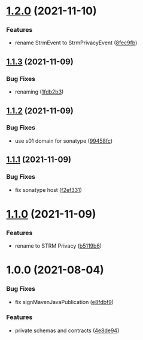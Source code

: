 # [1.2.0](https://github.com/streammachineio/java-schema-common/compare/v1.1.3...v1.2.0) (2021-11-10)


### Features

* rename StrmEvent to StrmPrivacyEvent ([8fec9fb](https://github.com/streammachineio/java-schema-common/commit/8fec9fbabca4e81bdd6aab4aabc663c7c910b317))

## [1.1.3](https://github.com/streammachineio/java-schema-common/compare/v1.1.2...v1.1.3) (2021-11-09)


### Bug Fixes

* renaming ([1fdb2b3](https://github.com/streammachineio/java-schema-common/commit/1fdb2b3cfc4084eebd3c9792d72a0611246e1712))

## [1.1.2](https://github.com/streammachineio/java-schema-common/compare/v1.1.1...v1.1.2) (2021-11-09)


### Bug Fixes

* use s01 domain for sonatype ([99458fc](https://github.com/streammachineio/java-schema-common/commit/99458fc07eae85257fa3dce3488aab8548c2796a))

## [1.1.1](https://github.com/streammachineio/java-schema-common/compare/v1.1.0...v1.1.1) (2021-11-09)


### Bug Fixes

* fix sonatype host ([f2ef331](https://github.com/streammachineio/java-schema-common/commit/f2ef3319ad542b12533a10a4b04ea2be00d9c0e7))

# [1.1.0](https://github.com/streammachineio/java-schema-common/compare/v1.0.0...v1.1.0) (2021-11-09)


### Features

* rename to STRM Privacy ([b5119b6](https://github.com/streammachineio/java-schema-common/commit/b5119b68819bd775efbe631c79921fa5231a5d61))

# 1.0.0 (2021-08-04)


### Bug Fixes

* fix signMavenJavaPublication ([e8fdbf9](https://github.com/streammachineio/java-schema-common/commit/e8fdbf940382fa1c8809b4a8fcc5ce3c3c6a6334))


### Features

* private schemas and contracts ([4e8de94](https://github.com/streammachineio/java-schema-common/commit/4e8de94d25e18875f33b5474d01a29578a495b3d))
